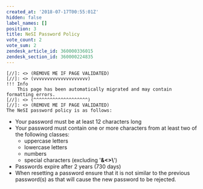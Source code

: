 ```yaml
---
created_at: '2018-07-17T00:55:01Z'
hidden: false
label_names: []
position: 3
title: NeSI Password Policy
vote_count: 2
vote_sum: 2
zendesk_article_id: 360000336015
zendesk_section_id: 360000224835
---
```



    [//]: <> (REMOVE ME IF PAGE VALIDATED)
    [//]: <> (vvvvvvvvvvvvvvvvvvvv)
    !!! Info
        This page has been automatically migrated and may contain formatting errors.
    [//]: <> (^^^^^^^^^^^^^^^^^^^^)
    [//]: <> (REMOVE ME IF PAGE VALIDATED)
    The NeSI password policy is as follows:

-   Your password must be at least 12 characters long
-   Your password must contain one or more characters from at least two
    of the following classes:
    -   uppercase letters
    -   lowercase letters
    -   numbers
    -   special characters (excluding '**&&lt;&gt;\\**')
-   Passwords expire after 2 years (730 days)
-   When resetting a password ensure that it is not similar to the
    previous password(s) as that will cause the new password to be
    rejected.

 
